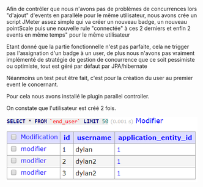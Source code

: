 Afin de contrôler que nous n'avons pas de problèmes de concurrences lors "d'ajout" d'events en parallèle pour le même utilisateur, nous avons crée un script JMeter assez simple qui va créer un nouveau badge, un nouveau pointScale puis une nouvelle rule "connectée" à ces 2 derniers et enfin 2 events en même temps" pour le même utilisateur

Etant donné que la partie fonctionnelle n'est pas parfaite, cela ne trigger pas l'assignation d'un badge à un user, de plus nous n'avons pas vraiment implémenté de stratégie de gestion de concurrence que ce soit pessimiste ou optimiste, tout est géré par défaut par JPA/hibernate

Néanmoins un test peut être fait, c'est pour la création du user au premier event le concernant.

Pour cela nous avons installé le plugin parallel controller.

On constate que l'utilisateur est créé 2 fois.

![concurrency-2_events_new-user](documentation/concurrency-2_events_new-user.png)